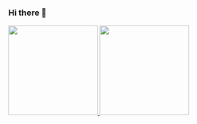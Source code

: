 ### Hi there 👋
 <div>
  <a href="https://github.com/vinicgs">
  <img height="180em" src="https://github-readme-stats.vercel.app/api?username=vinicgs&show_icons=true&theme=gotham&include_all_commits=true&count_private=true"/>
  <img height="180em" src="https://github-readme-stats.vercel.app/api/top-langs/?username=vinicgs&layout=compact&langs_count=5&theme=gotham "/>
</div>
  
  
<!--
Here are some ideas to get you started:

- 🔭 I’m currently working on ... RecodePro 2021
- 🌱 I’m currently learning ... Java, Javascript
- 👯 I’m looking to collaborate on ... 
- 🤔 I’m looking for help with ...
- 💬 Ask me about ... 
- 📫 How to reach me: ...
- 😄 Pronouns: ...
- ⚡ Fun fact: ...
-->

